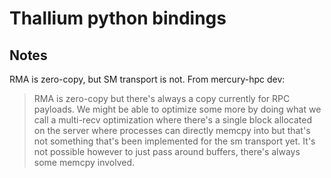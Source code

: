 Thallium python bindings
========================

Notes
-----

RMA is zero-copy, but SM transport is not. From mercury-hpc dev: 

> RMA is zero-copy but there's always a copy currently for RPC payloads. We might be able to optimize some more by doing what we call a multi-recv optimization where there's a single block allocated on the server where processes can directly memcpy into but that's not something that's been implemented for the sm transport yet. It's not possible however to just pass around buffers, there's always some memcpy involved.

